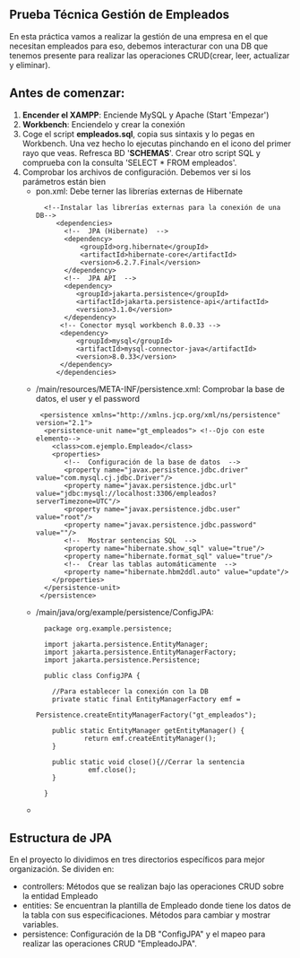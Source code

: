 ## **Prueba Técnica Gestión de Empleados** 

En esta práctica vamos a realizar la gestión de una empresa en el que necesitan empleados
para eso, debemos interacturar con una DB que tenemos presente para realizar las operaciones 
CRUD(crear, leer, actualizar y eliminar).

## Antes de comenzar:

  1. **Encender el XAMPP**: Enciende MySQL y Apache (Start 'Empezar')
  2. **Workbench**: Enciendelo y crear la conexión
  3. Coge el script **empleados.sql**, copia sus sintaxis y lo pegas en Workbench. 
    Una vez hecho lo ejecutas pinchando en el icono del primer rayo que veas. Refresca
    BD '**SCHEMAS**'. Crear otro script SQL y comprueba con la consulta 'SELECT * FROM empleados'.
  4. Comprobar los archivos de configuración. Debemos ver si los parámetros están bien 
        * pon.xml: Debe terner las librerías externas de Hibernate
             ```
               <!--Instalar las librerías externas para la conexión de una DB-->
                  <dependencies>
                    <!--  JPA (Hibernate)  -->
                    <dependency>
                        <groupId>org.hibernate</groupId>
                        <artifactId>hibernate-core</artifactId>
                        <version>6.2.7.Final</version>
                    </dependency>
                    <!--  JPA API  -->
                    <dependency>
                       <groupId>jakarta.persistence</groupId>
                       <artifactId>jakarta.persistence-api</artifactId>
                       <version>3.1.0</version>
                    </dependency>
                   <!-- Conector mysql workbench 8.0.33 -->
                   <dependency>
                       <groupId>mysql</groupId>
                       <artifactId>mysql-connector-java</artifactId>
                       <version>8.0.33</version>
                   </dependency>
                  </dependencies>
             ```
        * /main/resources/META-INF/persistence.xml: Comprobar la base de datos, el user y el password
             ```
              <persistence xmlns="http://xmlns.jcp.org/xml/ns/persistence" version="2.1">
               <persistence-unit name="gt_empleados"> <!--Ojo con este elemento-->
                 <class>com.ejemplo.Empleado</class>
                 <properties>
                    <!--  Configuración de la base de datos  -->
                    <property name="javax.persistence.jdbc.driver" value="com.mysql.cj.jdbc.Driver"/>
                    <property name="javax.persistence.jdbc.url" value="jdbc:mysql://localhost:3306/empleados?serverTimezone=UTC"/>
                    <property name="javax.persistence.jdbc.user" value="root"/>
                    <property name="javax.persistence.jdbc.password" value=""/>
                    <!--  Mostrar sentencias SQL  -->
                    <property name="hibernate.show_sql" value="true"/>
                    <property name="hibernate.format_sql" value="true"/>
                    <!--  Crear las tablas automáticamente  -->
                    <property name="hibernate.hbm2ddl.auto" value="update"/>
                 </properties>
               </persistence-unit>
              </persistence>
             ```
        * /main/java/org/example/persistence/ConfigJPA:
            ```
              package org.example.persistence;

              import jakarta.persistence.EntityManager;
              import jakarta.persistence.EntityManagerFactory;
              import jakarta.persistence.Persistence;

              public class ConfigJPA {

                //Para establecer la conexión con la DB
                private static final EntityManagerFactory emf =
                                     Persistence.createEntityManagerFactory("gt_empleados");

                public static EntityManager getEntityManager() {
                        return emf.createEntityManager();
                }

                public static void close(){//Cerrar la sentencia
                         emf.close();
                }

              }
            ```
        * 

## Estructura de JPA
 En el proyecto lo dividimos en tres directorios específicos para mejor organización. 
 Se dividen en:
   * controllers: Métodos que se realizan bajo las operaciones CRUD sobre la entidad Empleado
   * entities: Se encuentran la plantilla de Empleado donde tiene los datos de la tabla 
     con sus especificaciones. Métodos para cambiar y mostrar variables.
   * persistence: Configuración de la DB "ConfigJPA"
        y el mapeo para realizar las operaciones CRUD "EmpleadoJPA".


